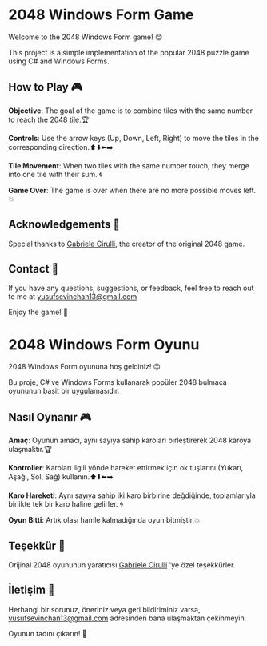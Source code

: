 # 2048 Windows Form Game
Welcome to the 2048 Windows Form game! 😊

This project is a simple implementation of the popular 2048 puzzle game using C# and Windows Forms.

## How to Play 🎮
**Objective**: The goal of the game is to combine tiles with the same number to reach the 2048 tile.🏆

**Controls**: Use the arrow keys (Up, Down, Left, Right) to move the tiles in the corresponding direction.⬆️⬇️⬅️➡️

**Tile Movement**: When two tiles with the same number touch, they merge into one tile with their sum. 🌀

**Game Over**: The game is over when there are no more possible moves left.💥

## Acknowledgements 🙌
Special thanks to [Gabriele Cirulli](https://github.com/gabrielecirulli), the creator of the original 2048 game.

## Contact 📧
If you have any questions, suggestions, or feedback, feel free to reach out to me at yusufsevinchan13@gmail.com 

Enjoy the game! 🎉


#
#
#


# 2048 Windows Form Oyunu
2048 Windows Form oyununa hoş geldiniz! 😊

Bu proje, C# ve Windows Forms kullanarak popüler 2048 bulmaca oyununun basit bir uygulamasıdır.

## Nasıl Oynanır 🎮
**Amaç**: Oyunun amacı, aynı sayıya sahip karoları birleştirerek 2048 karoya ulaşmaktır.🏆

**Kontroller**: Karoları ilgili yönde hareket ettirmek için ok tuşlarını (Yukarı, Aşağı, Sol, Sağ) kullanın.⬆️⬇️⬅️➡️

**Karo Hareketi**: Aynı sayıya sahip iki karo birbirine değdiğinde, toplamlarıyla birlikte tek bir karo haline gelirler. 🌀

**Oyun Bitti**: Artık olası hamle kalmadığında oyun bitmiştir.💥

## Teşekkür 🙌
Orijinal 2048 oyununun yaratıcısı [Gabriele Cirulli](https://github.com/gabrielecirulli) 'ye özel teşekkürler.

## İletişim 📧
Herhangi bir sorunuz, öneriniz veya geri bildiriminiz varsa, yusufsevinchan13@gmail.com adresinden bana ulaşmaktan çekinmeyin. 

Oyunun tadını çıkarın! 🎉
